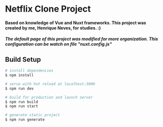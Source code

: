 # Netflix Clone Project 
#### Based on knowledge of Vue and Nuxt frameworks. This project was created by me, Henrique Neves, for studies. :)
##### The default page of this project was modified for more organization. This configuration can be watch on file "nuxt.config.js"
## Build Setup

```bash
# install dependencies
$ npm install

# serve with hot reload at localhost:3000
$ npm run dev

# build for production and launch server
$ npm run build
$ npm run start

# generate static project
$ npm run generate
```
